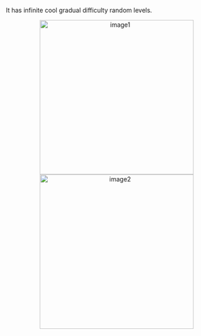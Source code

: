 It has infinite cool gradual difficulty random levels.
<p align="center">
  <img src="https://i.ibb.co/yQXMVy8/20210530-150151.png" width="350" alt="image1">
  <img src="https://i.ibb.co/C6HYkhY/20210530-150102.png" width="350" alt="image2">
</p>
